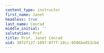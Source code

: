 ```yaml
---
content_type: instructor
first_name: Janet
headless: true
last_name: Conrad
middle_initial: ''
salutation: Prof.
title: Prof. Janet Conrad
uid: 30f2f127-1097-0f7f-10cc-0506be053cbd
---
```

